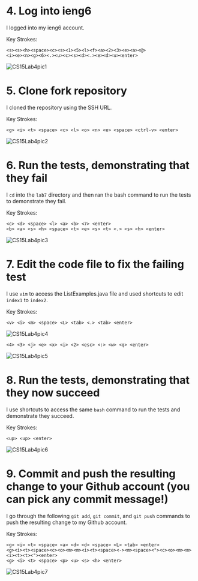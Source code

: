 # 4. Log into ieng6
I logged into my ieng6 account.

Key Strokes:
```
<s><s><h><space><c><s><1><5><l><f><a><2><3><e><a><@>
<i><e><n><g><6><.><u><c><s><d><.><e><d><u><enter>
```
![CS15Lab4pic1](https://github.com/clarissacheng/cse15l-lab-reports/assets/112114163/29bdaebf-5533-4767-a08a-e7b9d7614426)

# 5. Clone fork repository
I cloned the repository using the SSH URL.

Key Strokes: 
```
<g> <i> <t> <space> <c> <l> <o> <n> <e> <space> <ctrl-v> <enter>
```
![CS15Lab4pic2](https://github.com/clarissacheng/cse15l-lab-reports/assets/112114163/7958a252-a85c-46c5-b246-81d6782870b0)

# 6. Run the tests, demonstrating that they fail
I `cd` into the `lab7` directory and then ran the bash command to run the tests to demonstrate they fail. 

Key Strokes:
```
<c> <d> <space> <l> <a> <b> <7> <enter>
<b> <a> <s> <h> <space> <t> <e> <s> <t> <.> <s> <h> <enter>
```
![CS15Lab4pic3](https://github.com/clarissacheng/cse15l-lab-reports/assets/112114163/ae4ebba0-d9b0-4925-a312-4337655fb9e2)

# 7. Edit the code file to fix the failing test
I use `vim` to access the ListExamples.java file and used shortcuts to edit `index1` to `index2`.

Key Strokes:
```
<v> <i> <m> <space> <L> <tab> <.> <tab> <enter>
```
![CS15Lab4pic4](https://github.com/clarissacheng/cse15l-lab-reports/assets/112114163/4cc3cf9f-964f-4017-8b08-0e903ab5c38d)

```
<4> <3> <j> <e> <x> <i> <2> <esc> <:> <w> <q> <enter>
```
![CS15Lab4pic5](https://github.com/clarissacheng/cse15l-lab-reports/assets/112114163/6e1caacd-8439-48dd-b1c3-98b4f7c7d021)

# 8. Run the tests, demonstrating that they now succeed
I use shortcuts to access the same `bash` command to run the tests and demonstrate they succeed.

Key Strokes:
```
<up> <up> <enter>
```
![CS15Lab4pic6](https://github.com/clarissacheng/cse15l-lab-reports/assets/112114163/8fa6998d-6fc3-44d9-85a6-d7479c1011b7)

# 9. Commit and push the resulting change to your Github account (you can pick any commit message!)
I go through the following `git add`, `git commit`, and `git push` commands to push the resulting change to my Github account. 

Key Strokes:
```
<g> <i> <t> <space> <a> <d> <d> <space> <L> <tab> <enter>
<g><i><t><space><c><o><m><m><i><t><space><-><m><space><"><c><o><m><m><i><t><t><"><enter>
<g> <i> <t> <space> <p> <u> <s> <h> <enter>
```
![CS15Lab4pic7](https://github.com/clarissacheng/cse15l-lab-reports/assets/112114163/59be515b-5751-4dc9-a782-1908f3584440)


